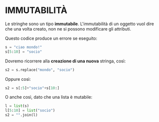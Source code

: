 
# IMMUTABILITÀ

Le stringhe sono un tipo **immutabile**. L'immutabilità di un oggetto vuol dire che una volta creato, non ne si possono modificare gli attributi. 

Questo codice produce un errore se eseguito:

```python
s = "ciao mondo!"
s[5:10] = "socio"
```

Dovremo ricorrere alla **creazione di una nuova** stringa, così:

```python
s2 = s.replace("mondo", "socio")
```

Oppure così:

```python
s2 = s[:5]+"socio"+s[10:]
```

O anche così, dato che una lista è mutabile:

```python
l = list(s)
l[5:10] = list("socio")
s2 = "".join(l)
```